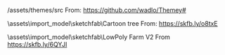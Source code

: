 /assets/themes/src
From:
    https://github.com/wadlo/Themey#

\assets\import_model\sketchfab\Cartoon tree
From:
    https://skfb.ly/o8txE

\assets\import_model\sketchfab\LowPoly Farm V2
From
    https://skfb.ly/6QYJI
